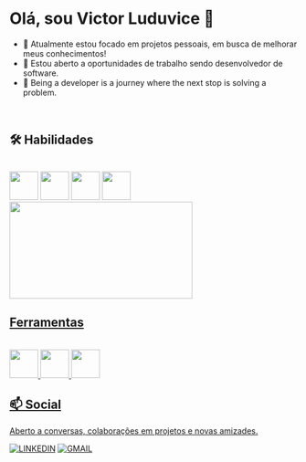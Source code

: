# Olá, sou Victor Luduvice 👋

  - 🌸 Atualmente estou focado em projetos pessoais, em busca de melhorar meus conhecimentos!
  - 💼 Estou aberto a oportunidades de trabalho sendo desenvolvedor de software.
  - 🌱 Being a developer is a journey where the next stop is solving a problem.
</br>

## 🛠 Habilidades
<div style="display: inline_block"><br>
<img src="https://cdn-icons-png.flaticon.com/512/226/226777.png" width="50" height="50"/>
<img src="https://cdn.jsdelivr.net/gh/devicons/devicon/icons/html5/html5-plain-wordmark.svg" width="50" height="50"/>
<img src="https://cdn.jsdelivr.net/gh/devicons/devicon/icons/css3/css3-plain-wordmark.svg" width="50" height="50"/>
<img src="https://cdn.jsdelivr.net/gh/devicons/devicon/icons/javascript/javascript-original.svg" width="50" height="50"/>

<br/>

</div>

<div align="left">
  <a href="https://github.com/VictorLuduvice7">
  <img height="170em"  width="320em" src="https://github-readme-stats.vercel.app/api/top-langs/?username=VictorLuduvice7&hide=html&layout=compact&theme=github_dark"/>
</div>

## Ferramentas
<div style="display: inline_block"><br>
<img src="https://cdn.jsdelivr.net/gh/devicons/devicon/icons/intellij/intellij-original.svg" width="50" height="50"/>
<img src="https://cdn.jsdelivr.net/gh/devicons/devicon/icons/gitlab/gitlab-plain-wordmark.svg" width="50" height="50"/>
<img src="https://cdn.jsdelivr.net/gh/devicons/devicon/icons/git/git-plain.svg" width="50" height="50"/>
</div>


## 📫 Social

Aberto a conversas, colaborações em projetos e novas amizades.

[![LINKEDIN](https://img.shields.io/badge/LinkedIn-0077B5?style=for-the-badge&logo=linkedin&logoColor=white)](https://www.linkedin.com/in/jo%C3%A3o-victor-luduvice-7b4827264/)
[![GMAIL](https://img.shields.io/badge/Gmail-D14836?style=for-the-badge&logo=gmail&logoColor=white)](contatovct777@gmial.com)









 
 
